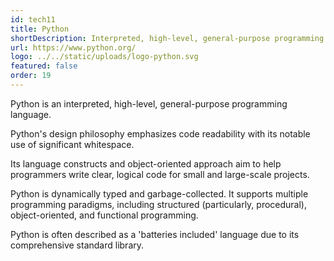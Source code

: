 ```yaml
---
id: tech11
title: Python
shortDescription: Interpreted, high-level, general-purpose programming language
url: https://www.python.org/
logo: ../../static/uploads/logo-python.svg
featured: false
order: 19
---
```

Python is an interpreted, high-level, general-purpose programming language.

Python's design philosophy emphasizes code readability with its notable use of significant whitespace.

Its language constructs and object-oriented approach aim to help programmers write clear, logical code for small and large-scale projects.

Python is dynamically typed and garbage-collected. It supports multiple programming paradigms, including structured (particularly, procedural), object-oriented, and functional programming.

Python is often described as a 'batteries included' language due to its comprehensive standard library.